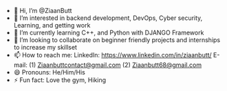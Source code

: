 - 👋 Hi, I’m @ZiaanButt
- 👀 I’m interested in backend development, DevOps, Cyber security, Learning, and getting work
- 🌱 I’m currently learning C++, and Python with DJANGO Framework
- 💞️ I’m looking to collaborate on beginner friendly projects and internships to increase my skillset
- 📫 How to reach me: LinkedIn: https://www.linkedin.com/in/ziaanbutt/ E-mail: (1) Ziaanbuttcontact@gmail.com (2) Ziaanbutt68@gmail.com
- 😄 Pronouns: He/Him/His
- ⚡ Fun fact: Love the gym, Hiking

<!---
ZiaanButt/ZiaanButt is a ✨ special ✨ repository because its `README.md` (this file) appears on your GitHub profile.
You can click the Preview link to take a look at your changes.
--->
